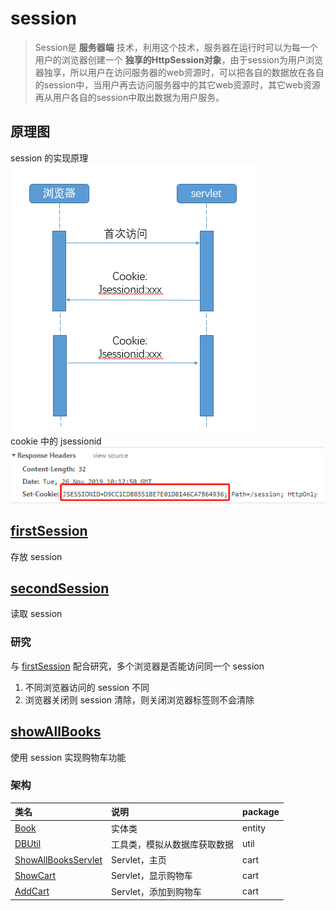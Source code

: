# session
> Session是 **服务器端** 技术，利用这个技术，服务器在运行时可以为每一个用户的浏览器创建一个 **独享的HttpSession对象**，由于session为用户浏览器独享，所以用户在访问服务器的web资源时，可以把各自的数据放在各自的session中，当用户再去访问服务器中的其它web资源时，其它web资源再从用户各自的session中取出数据为用户服务。
## 原理图
session 的实现原理<br>
![session](images/session.png)<br>
cookie 中的 jsessionid<br>
![jsessionid](images/jsessionid.png)
## [firstSession](src/main/java/org/lzn/FirstSession.java)
存放 session
## [secondSession](src/main/java/org/lzn/SecondSession.java)
读取 session
### 研究
与 [firstSession](src/main/java/org/lzn/FirstSession.java) 配合研究，多个浏览器是否能访问同一个 session<br>
1. 不同浏览器访问的 session 不同
2. 浏览器关闭则 session 清除，则关闭浏览器标签则不会清除
## [showAllBooks](src/main/java/org/lzn/cart/ShowAllBooksServlet.java)
使用 session 实现购物车功能
### 架构
| 类名 | 说明 | package |
| :- | :- | :- |
| [Book](src/main/java/org/lzn/entity/Book.java) | 实体类 | entity |
| [DBUtil](src/main/java/org/lzn/util/DBUtil.java) | 工具类，模拟从数据库获取数据 | util |
| [ShowAllBooksServlet](src/main/java/org/lzn/cart/ShowAllBooksServlet.java) | Servlet，主页 | cart |
| [ShowCart](src/main/java/org/lzn/cart/ShowCart.java) | Servlet，显示购物车 | cart |
| [AddCart](src/main/java/org/lzn/cart/AddCart.java) | Servlet，添加到购物车 | cart |